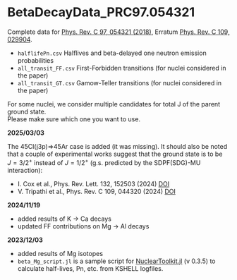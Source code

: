 # BetaDecayData_PRC97.054321

Complete data for [Phys. Rev. C 97, 054321 (2018)](https://link.aps.org/doi/10.1103/PhysRevC.97.054321), Erratum [Phys. Rev. C 109, 029904](https://doi.org/10.1103/PhysRevC.109.029904).

- `halflifePn.csv` Halflives and beta-delayed one neutron emission probabilities
- `all_transit_FF.csv` First-Forbidden transitions (for nuclei considered in the paper)
- `all_transit_GT.csv` Gamow-Teller transitions (for nuclei considered in the paper)


For some nuclei, we consider multiple candidates for total J of the parent ground state.  
Please make sure which one you want to use.

**2025/03/03**

The 45Cl(j3p)=>45Ar case is added (it was missing). It should also be noted that a couple of experimental works suggest that the ground state is to be $J=3/2^+$ instead of $J=1/2^+$ (g.s. predicted by the SDPF(SDG)-MU interaction):
- I. Cox et al., Phys. Rev. Lett. 132, 152503 (2024) [DOI](https://doi.org/10.1103/PhysRevLett.132.152503)
- V. Tripathi et al., Phys. Rev. C 109, 044320 (2024) [DOI](10.1103/PhysRevC.109.044320)

**2024/11/19**
- added results of K -> Ca decays
- updated FF contributions on Mg -> Al decays

**2023/12/03**

- added results of Mg isotopes
- `beta_Mg_script.jl` is a sample script for [NuclearToolkit.jl](https://github.com/SotaYoshida/NuclearToolkit.jl) (v 0.3.5) to calculate half-lives, Pn, etc. from KSHELL logfiles.

